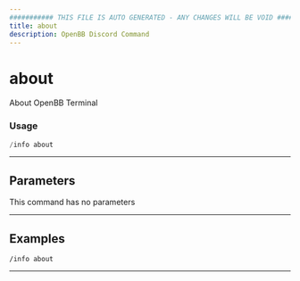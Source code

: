 ```yaml
---
########### THIS FILE IS AUTO GENERATED - ANY CHANGES WILL BE VOID ###########
title: about
description: OpenBB Discord Command
---
```


# about

About OpenBB Terminal

### Usage

```python wordwrap
/info about
```

---

## Parameters

This command has no parameters



---

## Examples

```
/info about
```

---
